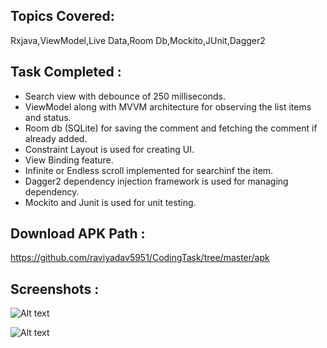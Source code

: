 ## Topics Covered:
Rxjava,ViewModel,Live Data,Room Db,Mockito,JUnit,Dagger2

## Task Completed :
- Search view with debounce of 250 milliseconds.
- ViewModel along with MVVM architecture for observing the list items and status.
- Room db (SQLite) for saving the comment and fetching the comment if already added.
- Constraint Layout is used for creating UI.
- View Binding feature.
- Infinite or Endless scroll implemented for searchinf the item.
- Dagger2 dependency injection framework is used for managing dependency.
- Mockito and Junit is used for unit testing.

## Download APK Path :
https://github.com/raviyadav5951/CodingTask/tree/master/apk

## Screenshots :
![Alt text ](/screenshots/screen1.png?raw=true "Search Screen 1")

![Alt text](/screenshots/screen1.png?raw=true "Detail Screen 2")

